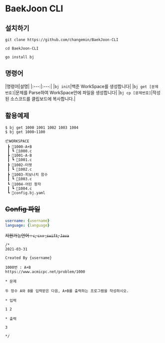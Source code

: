 # BaekJoon CLI

## 설치하기

```
git clone https://github.com/changemin/BaekJoon-CLI

cd BaekJoon-CLI

go install bj
```

## 명령어

|명령어|설명|
|:---:|:---:| |`bj init`|백준 WorkSpace를 생성합니다|
|`bj get [문제번호]`|문제를 Parse하여 WorkSpace안에 파일을 생성합니다|
|`bj cp [문제번호]`|작성된 소스코드를 클립보드에 복사합니다.|

## 활용예제

```
$ bj get 1000 1001 1002 1003 1004
$ bj get 1000~1100
```

```
📦WORKSPACE
 ┣ 📂1000-A+B
 ┃ ┗ 📜1000.c
 ┣ 📂1001-A-B
 ┃ ┗ 📜1001.c
 ┣ 📂1002-터렛
 ┃ ┗ 📜1002.c
 ┣ 📂1003-피보나치 함수
 ┃ ┗ 📜1003.c
 ┗ 📂1004-어린 왕자
 ┃ ┗ 📜1004.c
 ┗ 📜config.bj.yaml
```

## ~~Config 파일~~
```yaml
username: {username}
language: {language}
```

~~지원가능언어 : `c`, `c++` ,`swift`, `Java`~~

```
/*
2021-03-31

Created By {username}

1000번 : A+B
https://www.acmicpc.net/problem/1000

* 문제

두 정수 A와 B를 입력받은 다음, A+B를 출력하는 프로그램을 작성하시오.

* 입력

1 2

* 출력

3

*/
```


